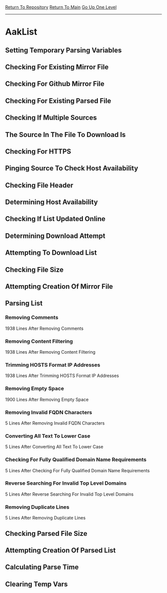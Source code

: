 [Return To Repository](https://github.com/deathbybandaid/piholeparser/)
[Return To Main](https://github.com/deathbybandaid/piholeparser/blob/dev-nomerge/RecentRunLogs/Mainlog.md)
[Go Up One Level](https://github.com/deathbybandaid/piholeparser/blob/dev-nomerge/RecentRunLogs/TopLevelScripts/30-Processing-External-Blacklists.md)
____________________________________
# AakList
## Setting Temporary Parsing Variables
## Checking For Existing Mirror File
## Checking For Github Mirror File
## Checking For Existing Parsed File
## Checking If Multiple Sources
## The Source In The File To Download Is
## Checking For HTTPS
## Pinging Source To Check Host Availability
## Checking File Header
## Determining Host Availability
## Checking If List Updated Online
## Determining Download Attempt
## Attempting To Download List
## Checking File Size
## Attempting Creation Of Mirror File
## Parsing List
### Removing Comments
1938 Lines After Removing Comments
### Removing Content Filtering
1938 Lines After Removing Content Filtering
### Trimming HOSTS Format IP Addresses
1938 Lines After Trimming HOSTS Format IP Addresses
### Removing Empty Space
1900 Lines After Removing Empty Space
### Removing Invalid FQDN Characters
5 Lines After Removing Invalid FQDN Characters
### Converting All Text To Lower Case
5 Lines After Converting All Text To Lower Case
### Checking For Fully Qualified Domain Name Requirements
5 Lines After Checking For Fully Qualified Domain Name Requirements
### Reverse Searching For Invalid Top Level Domains
5 Lines After Reverse Searching For Invalid Top Level Domains
### Removing Duplicate Lines
5 Lines After Removing Duplicate Lines
## Checking Parsed File Size
## Attempting Creation Of Parsed List
## Calculating Parse Time
## Clearing Temp Vars
